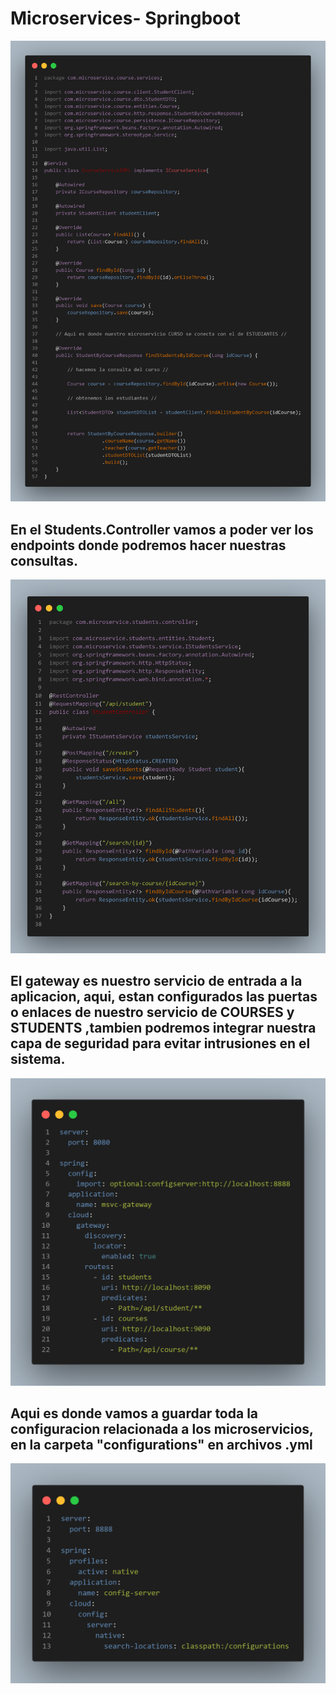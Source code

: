 # Microservices- Springboot

![tumbail](./img/img1.png)
## En el Students.Controller vamos a poder ver los endpoints donde podremos hacer nuestras consultas.
![tumbail](./img/img2.png)
## El gateway es nuestro servicio de entrada a la aplicacion, aqui, estan configurados las puertas o enlaces de nuestro servicio de COURSES y STUDENTS ,tambien podremos integrar nuestra capa de seguridad para evitar intrusiones en el sistema.
![tumbail](./img/img-gateway.png)
## Aqui es donde vamos a guardar toda la configuracion relacionada a los microservicios, en la carpeta "configurations" en archivos .yml
![tumbail](./img/img-config.png)
